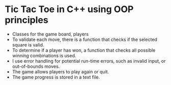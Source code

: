 # Tic Tac Toe in C++ using OOP principles

- Classes for the game board, players
- To validate each move, there is a function that checks if the selected square is valid.
- To determine if a player has won, a function that checks all possible winning combinations is used.
- I use error handling for potential run-time errors, such as invalid input, or out-of-bounds moves.
- The game allows players to play again or quit.
- The game progress is stored in a text file.


